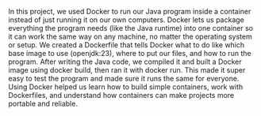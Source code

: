 
In this project, we used Docker to run our Java program inside a container instead of just running it on our own computers. Docker lets us package everything the program needs (like the Java runtime) into one container so it can work the same way on any machine, no matter the operating system or setup.
We created a Dockerfile that tells Docker what to do like which base image to use (openjdk:23), where to put our files, and how to run the program. After writing the Java code, we compiled it and built a Docker image using docker build, then ran it with docker run. This made it super easy to test the program and made sure it runs the same for everyone.
Using Docker helped us learn how to build simple containers, work with Dockerfiles, and understand how containers can make projects more portable and reliable.

